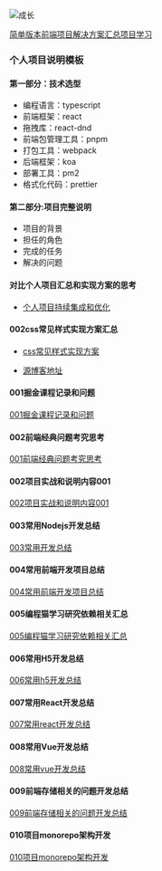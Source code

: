 ![成长](/images/home.png)



[简单版本前端项目解决方案汇总项目学习](https://www.processon.com/mindmap/6214476d079129079ad749e1)



### 个人项目说明模板
#### 第一部分：技术选型

- 编程语言：typescript
- 前端框架：react
- 拖拽库：react-dnd
- 前端包管理工具：pnpm
- 打包工具：webpack
- 后端框架：koa
- 部署工具：pm2
- 格式化代码：prettier

#### 第二部分:项目完整说明
- 项目的背景
- 担任的角色
- 完成的任务
- 解决的问题
#### 对比个人项目汇总和实现方案的思考
- [个人项目持续集成和优化](https://www.processon.com/mindmap/61e232770e3e744157810e27)


#### 002css常见样式实现方案汇总
- [css常见样式实现方案](https://csscoco.com/inspiration/#/./cssdoodle/bg-artist-clippath?id=css-inspiration)

- [源博客地址](https://github.com/nyhxiaoning/CSS-Inspiration)
#### 001掘金课程记录和问题
[001掘金课程记录和问题](/en/0个人前端项目实战记录和链接/001掘金课程记录和问题)

#### 002前端经典问题考究思考
[001前端经典问题考究思考](/en/0个人前端项目实战记录和链接/001%E5%89%8D%E7%AB%AF%E7%BB%8F%E5%85%B8%E9%97%AE%E9%A2%98%E8%80%83%E7%A9%B6%E6%80%9D%E8%80%83)


#### 002项目实战和说明内容001
[002项目实战和说明内容001](/en/0个人前端项目实战记录和链接/002%E9%A1%B9%E7%9B%AE%E5%AE%9E%E6%88%98%E5%92%8C%E8%AF%B4%E6%98%8E%E5%86%85%E5%AE%B9001)


#### 003常用Nodejs开发总结
[003常用开发总结](/en/0个人前端项目实战记录和链接/003%E5%B8%B8%E7%94%A8node%E5%BC%80%E5%8F%91)


#### 004常用前端开发项目总结
[004常用前端开发项目总结](/en/0个人前端项目实战记录和链接/004%E5%B8%B8%E7%94%A8%E5%89%8D%E7%AB%AF%E5%BC%80%E5%8F%91%E9%A1%B9%E7%9B%AE%E6%80%BB%E7%BB%93)




#### 005编程猫学习研究依赖相关汇总
[005编程猫学习研究依赖相关汇总](/en/0个人前端项目实战记录和链接/005%E7%BC%96%E7%A8%8B%E7%8C%AB%E5%AD%A6%E4%B9%A0%E7%A0%94%E7%A9%B6%E4%BE%9D%E8%B5%96%E7%9B%B8%E5%85%B3%E6%B1%87%E6%80%BB)


#### 006常用H5开发总结
[006常用h5开发总结](/en/0个人前端项目实战记录和链接/006%E5%B8%B8%E7%94%A8h5%E5%BC%80%E5%8F%91%E6%80%BB%E7%BB%93)


#### 007常用React开发总结
[007常用react开发总结](/en/0个人前端项目实战记录和链接/007常用react开发汇总)


#### 008常用Vue开发总结
[008常用vue开发总结](/en/0个人前端项目实战记录和链接/008常用vue开发总结)

#### 009前端存储相关的问题开发总结
[009前端存储相关的问题开发总结](/en/0个人前端项目实战记录和链接/009%E5%89%8D%E7%AB%AF%E5%AD%98%E5%82%A8%E7%9B%B8%E5%85%B3%E7%9A%84%E9%97%AE%E9%A2%98%E5%BC%80%E5%8F%91%E6%80%BB%E7%BB%93)


#### 010项目monorepo架构开发
[010项目monorepo架构开发](/en/0个人前端项目实战记录和链接/010%E9%A1%B9%E7%9B%AEmonorepo%E6%9E%B6%E6%9E%84%E5%BC%80%E5%8F%91)